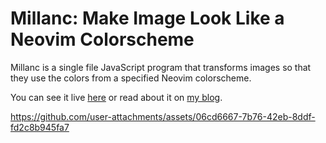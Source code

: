 # Millanc: Make Image Look Like a Neovim Colorscheme

Millanc is a single file JavaScript program that transforms images so that they use the colors from a specified Neovim colorscheme.

You can see it live [here](https://tomontheinternet.com/millanc) or read about it on [my blog](https://tomontheinternet.com/recolor-images-with-neovim-palettes).

https://github.com/user-attachments/assets/06cd6667-7b76-42eb-8ddf-fd2c8b945fa7


